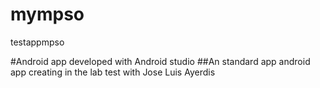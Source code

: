 # mympso
testappmpso

#Android app developed with Android studio
##An standard app android app creating in the lab test with Jose Luis Ayerdis

